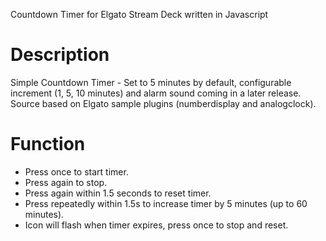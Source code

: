Countdown Timer for Elgato Stream Deck written in Javascript
# Description
Simple Countdown Timer - Set to 5 minutes by default, configurable increment (1, 5, 10 minutes) and alarm sound coming in a later release.  Source based on Elgato sample plugins (numberdisplay and analogclock).

# Function
* Press once to start timer.
* Press again to stop.
* Press again within 1.5 seconds to reset timer.
* Press repeatedly within 1.5s to increase timer by 5 minutes (up to 60 minutes).
* Icon will flash when timer expires, press once to stop and reset.
